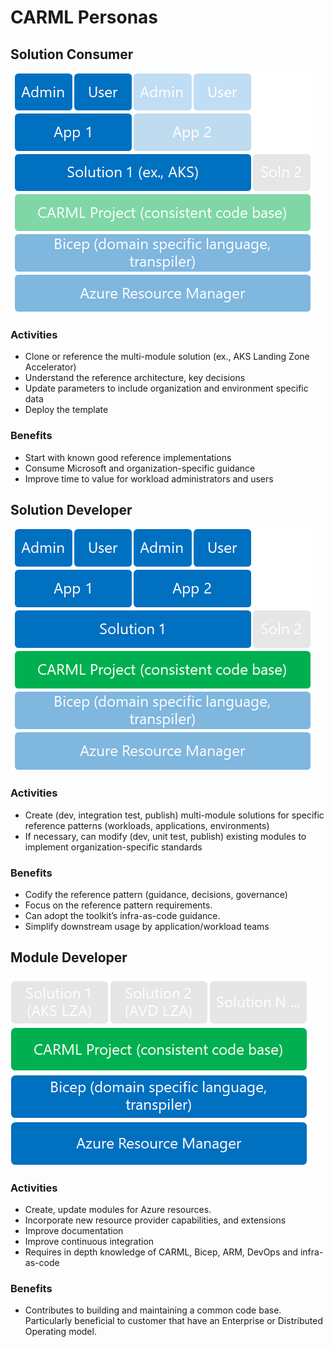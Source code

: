 # CARML Personas

## Solution Consumer

![SolutionConsumers](./media/Personas/SolutionConsumers.png)  

### Activities

- Clone or reference the multi-module solution (ex., AKS Landing Zone Accelerator)
- Understand the reference architecture, key decisions 
- Update parameters to include organization and environment specific data
- Deploy the template

### Benefits

- Start with known good reference implementations
- Consume Microsoft and organization-specific guidance
- Improve time to value for workload administrators and users


## Solution Developer

![SolutionDevelopers](./media/Personas/SolutionDevelopers.png)  

### Activities

- Create (dev, integration test, publish) multi-module solutions for specific reference patterns (workloads, applications, environments)
- If necessary, can modify (dev, unit test, publish) existing modules to implement organization-specific standards

### Benefits

- Codify the reference pattern (guidance, decisions, governance)
- Focus on the reference pattern requirements.
- Can adopt the toolkit’s infra-as-code guidance.  
- Simplify downstream usage by application/workload teams


## Module Developer

![ModuleDevelopers](./media/Personas/ModuleDevelopers.png)  


### Activities

- Create, update modules for Azure resources.  
- Incorporate new resource provider capabilities, and extensions
- Improve documentation
- Improve continuous integration
- Requires in depth knowledge of CARML, Bicep, ARM, DevOps and infra-as-code

### Benefits

- Contributes to building and maintaining a common code base. Particularly beneficial to customer that have an Enterprise or Distributed Operating model.

